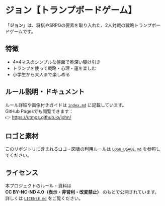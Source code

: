 # ジョン【トランプボードゲーム】

「**ジョン**」は、将棋やSRPGの要素を取り入れた、2人対戦の戦略トランプボードゲームです。

##  特徴

- 4×4マスのシンプルな盤面で奥深い駆け引き
- トランプを使って戦略・心理・運を楽しむ
- 小学生から大人まで楽しめる

##  ルール説明・ドキュメント

ルール詳細や画像付きガイドは [`index.md`](index.md) に記載しています。  
GitHub Pagesでも閲覧できます：  
👉 https://utmgs.github.io/john/

##  ロゴと素材

このリポジトリに含まれるロゴ・図版の利用ルールは [`LOGO_USAGE.md`](LOGO_USAGE.md) を参照してください。

## ライセンス

本プロジェクトのルール・資料は  
**CC BY-NC-ND 4.0（表示・非営利・改変禁止）** のもとで公開されています。  
詳しくは [`LICENSE.md`](LICENSE.md) をご覧ください。
